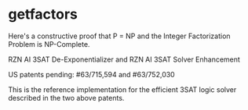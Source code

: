 # getfactors

Here's a constructive proof that P = NP and the Integer Factorization Problem is NP-Complete.

RZN AI 3SAT De-Exponentializer and RZN AI 3SAT Solver Enhancement

US patents pending: #63/715,594 and #63/752,030

This is the reference implementation for the efficient 3SAT logic solver described in the two above patents.
